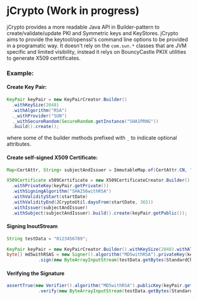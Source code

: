 # jCrypto (Work in progress)
jCrypto provides a more readable Java API in Builder-pattern to create/validate/update PKI and Symmetric keys and KeyStores. jCrypto aims to provide the keytool/openssl's command line options to be provided in a programatic way. It doesn't rely on the `com.sun.*` classes that are JVM specific and limited visibility, instead it relys on BouncyCastle PKIX utilities to generate X509 certtificates. 

### Example:
#### Create Key Pair:
```java
KeyPair keyPair = new KeyPairCreator.Builder()
  .withKeySize(2048)
  .withAlgorithm("RSA")
  ._withProvider("SUN")
  ._withSecureRandom(SecureRandom.getInstance("SHA1PRNG"))
  .build().create();
```
where some of the builder methods prefixed with `_` to indicate optional attributes.

#### Create self-signed X509 Certificate:
```java
Map<CertAttr, String> subjectAndIssuer = ImmutableMap.of(CertAttr.CN, "skothuri.home.com", CertAttr.C, "IN", CertAttr.O, "Home");

X509Certificate x509Certificate = new X509CertificateCreator.Builder()
  .withPrivateKey(keyPair.getPrivate())
  .withSigningAlgorithm("SHA256withRSA")
  .withValidityStart(startDate)
  .withValidityEnd(JCryptoUtil.daysFrom(startDate, 365))
  .withIssuer(subjectAndIssuer)
  .withSubject(subjectAndIssuer).build().create(keyPair.getPublic());
```

#### Signing InoutStream
```java
String testData = "0123456789";

KeyPair keyPair = new KeyPairCreator.Builder().withKeySize(2048).withAlgorithm("RSA").build().create();
byte[] md5withRSAS = new Signer().algorithm("MD5withRSA").privateKey(keyPair.getPrivate())
			.sign(new ByteArrayInputStream(testData.getBytes(StandardCharsets.UTF_8)));
```

#### Verifying the Signature
```java
assertTrue(new Verifier().algorithm("MD5withRSA").publicKey(keyPair.getPublic())
			.verify(new ByteArrayInputStream(testData.getBytes(StandardCharsets.UTF_8)), md5withRSAS));
```
